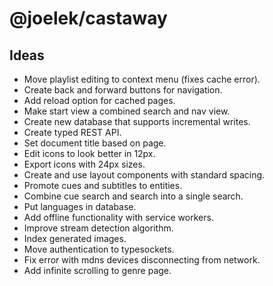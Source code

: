 # @joelek/castaway

## Ideas

* Move playlist editing to context menu (fixes cache error).
* Create back and forward buttons for navigation.
* Add reload option for cached pages.
* Make start view a combined search and nav view.
* Create new database that supports incremental writes.
* Create typed REST API.
* Set document title based on page.
* Edit icons to look better in 12px.
* Export icons with 24px sizes.
* Create and use layout components with standard spacing.
* Promote cues and subtitles to entities.
* Combine cue search and search into a single search.
* Put languages in database.
* Add offline functionality with service workers.
* Improve stream detection algorithm.
* Index generated images.
* Move authentication to typesockets.
* Fix error with mdns devices disconnecting from network.
* Add infinite scrolling to genre page.
